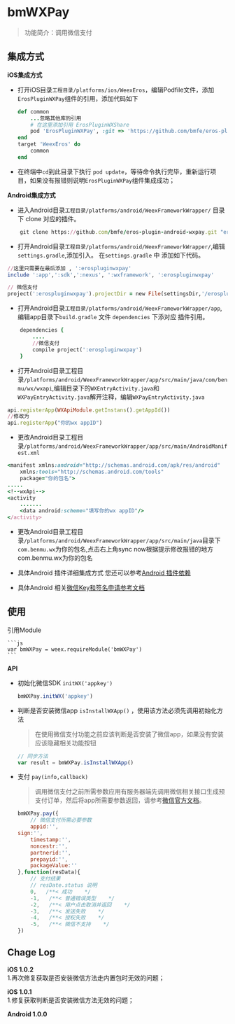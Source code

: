 # bmWXPay

> 功能简介：调用微信支付

## 集成方式

**iOS集成方式**

* 打开iOS目录`工程目录/platforms/ios/WeexEros`，编辑Podfile文件，添加`ErosPluginWXPay`组件的引用，添加代码如下

	```ruby
	def common
    	...忽略其他库的引用
   		# 在这里添加引用 ErosPluginWXShare
    	pod 'ErosPluginWXPay', :git => 'https://github.com/bmfe/eros-plugin-ios-wxpay.git', :tag => '版本号请看页面最下面change log'
	end
	target 'WeexEros' do
    	common
	end
	```

* 在终端中`cd`到此目录下执行 `pod update`，等待命令执行完毕，重新运行项目，如果没有报错则说明`ErosPluginWXPay`组件集成成功；

**Android集成方式**


* 进入Android目录`工程目录/platforms/android/WeexFrameworkWrapper/` 目录下 clone 对应的插件。

``` ruby
	git clone https://github.com/bmfe/eros-plugin-android-wxpay.git "erospluginwxpay"
```

* 打开Android目录`工程目录/platforms/android/WeexFrameworkWrapper/`,编辑`settings.gradle`,添加引入。
在`settings.gradle` 中 添加如下代码。

``` ruby
//这里只需要在最后添加 , ':erospluginwxpay'
include ':app',':sdk',':nexus', ':wxframework', ':erospluginwxpay'  

// 微信支付
project(':erospluginwxpay').projectDir = new File(settingsDir,'/erospluginwxpay/library-wxpay')

```

* 打开Android目录`工程目录/platforms/android/WeexFrameworkWrapper/app`,编辑app目录下`build.gradle` 文件 `dependencies` 下添对应 插件引用。

``` ruby
	dependencies {
		....
		//微信支付
    	compile project(':erospluginwxpay')
	}
```

* 打开Android目录工程目录`/platforms/android/WeexFrameworkWrapper/app/src/main/java/com/benmu/wx/wxapi`,编辑目录下的`WXEntryActivity.java`和`WXPayEntryActivity.java`解开注释，编辑`WXPayEntryActivity.java`

``` ruby
api.registerApp(WXApiModule.getInstans().getAppId())
//修改为
api.registerApp("你的wx appID")
```

* 更改Android目录工程目录`/platforms/android/WeexFrameworkWrapper/app/src/main/AndroidManifest.xml`
``` ruby
<manifest xmlns:android="http://schemas.android.com/apk/res/android"
    xmlns:tools="http://schemas.android.com/tools"
    package="你的包名">
.....
<!--wxApi-->
<activity
    .......
    <data android:scheme="填写你的wx appID"/>
</activity>
```

* 更改Android目录工程目录`/platforms/android/WeexFrameworkWrapper/app/src/main/java`目录下`com.benmu.wx`为你的包名,点击右上角sync now根据提示修改报错的地方com.benmu.wx为你的包名

* 具体Android 插件详细集成方式 您还可以参考[Android 插件依赖](/zh-cn/android_plugin_integration)

* 具体Android 相关[微信Key和签名申请参考文档](/zh-cn/android_wx_apply)

## 使用

引用Module

	```js
	var bmWXPay = weex.requireModule('bmWXPay')
	```

**API**

* 初始化微信SDK `initWX('appkey')` 

	```js
	bmWXPay.initWX('appkey')
	```
* 判断是否安装微信app `isInstallWXApp()` ，使用该方法必须先调用初始化方法

	> 在使用微信支付功能之前应该判断是否安装了微信app，如果没有安装应该隐藏相关功能按钮

	```js
	// 同步方法
	var result = bmWXPay.isInstallWXApp()
	```	

* 支付 `pay(info,callback)` 

	> 调用微信支付之前所需参数应用有服务器端先调用微信相关接口生成预支付订单，然后将app所需要参数返回，请参考[微信官方文档](https://pay.weixin.qq.com/wiki/doc/api/app/app.php?chapter=9_1)。

	```js
	bmWXPay.pay({
		// 微信支付所需必要参数
    	appid:'',
	sign:'',
    	timestamp:'',
    	noncestr:'',
    	partnerid:'',
    	prepayid:'',
    	packageValue:''
	},function(resData){
		// 支付结果
		// resDate.status 说明
	 	0,   /**< 成功    */
    	-1,   /**< 普通错误类型    */
    	-2,   /**< 用户点击取消并返回    */
    	-3,   /**< 发送失败    */
    	-4,   /**< 授权失败    */
    	-5,   /**< 微信不支持    */
	})
	```

## Chage Log
**iOS 1.0.2** <br> 
1.再次修复获取是否安装微信方法走内置包时无效的问题；

**iOS 1.0.1**<br>
1.修复获取判断是否安装微信方法无效的问题；

**Android 1.0.0**